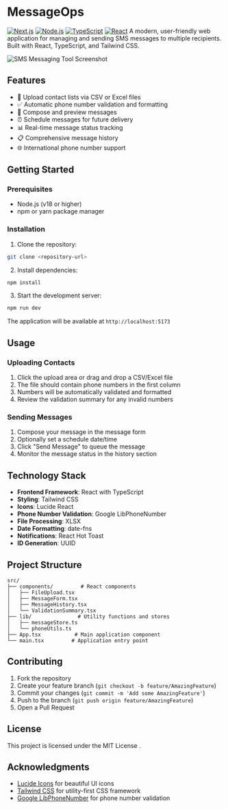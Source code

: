 # MessageOps
[![Next.js](https://img.shields.io/badge/Next.js-5.5.3-green.svg)](https://www.next.jslang.org/)
[![Node.js](https://img.shields.io/badge/Node.js-5.5.3-yellow.svg)](https://www.node.jslang.org/)
[![TypeScript](https://img.shields.io/badge/TypeScript-5.5.3-brown.svg)](https://www.typescriptlang.org/)
[![React](https://img.shields.io/badge/React-5.5.3-blue.svg)](https://www.reactlang.org/)
A modern, user-friendly web application for managing and sending SMS messages to multiple recipients. Built with React, TypeScript, and Tailwind CSS.

![SMS Messaging Tool Screenshot](https://images.unsplash.com/photo-1611746869696-d09bce200020?auto=format&fit=crop&q=80&w=2000)

## Features

- 📱 Upload contact lists via CSV or Excel files
- ✅ Automatic phone number validation and formatting
- 📝 Compose and preview messages
- ⏰ Schedule messages for future delivery
- 📊 Real-time message status tracking
- 📋 Comprehensive message history
- 🌐 International phone number support

## Getting Started

### Prerequisites

- Node.js (v18 or higher)
- npm or yarn package manager

### Installation

1. Clone the repository:
```bash
git clone <repository-url>
```

2. Install dependencies:
```bash
npm install
```

3. Start the development server:
```bash
npm run dev
```

The application will be available at `http://localhost:5173`

## Usage

### Uploading Contacts

1. Click the upload area or drag and drop a CSV/Excel file
2. The file should contain phone numbers in the first column
3. Numbers will be automatically validated and formatted
4. Review the validation summary for any invalid numbers

### Sending Messages

1. Compose your message in the message form
2. Optionally set a schedule date/time
3. Click "Send Message" to queue the message
4. Monitor the message status in the history section

## Technology Stack

- **Frontend Framework**: React with TypeScript
- **Styling**: Tailwind CSS
- **Icons**: Lucide React
- **Phone Number Validation**: Google LibPhoneNumber
- **File Processing**: XLSX
- **Date Formatting**: date-fns
- **Notifications**: React Hot Toast
- **ID Generation**: UUID

## Project Structure

```
src/
├── components/         # React components
│   ├── FileUpload.tsx
│   ├── MessageForm.tsx
│   ├── MessageHistory.tsx
│   └── ValidationSummary.tsx
├── lib/               # Utility functions and stores
│   ├── messageStore.ts
│   └── phoneUtils.ts
├── App.tsx           # Main application component
└── main.tsx         # Application entry point
```

## Contributing

1. Fork the repository
2. Create your feature branch (`git checkout -b feature/AmazingFeature`)
3. Commit your changes (`git commit -m 'Add some AmazingFeature'`)
4. Push to the branch (`git push origin feature/AmazingFeature`)
5. Open a Pull Request

## License

This project is licensed under the MIT License .

## Acknowledgments

- [Lucide Icons](https://lucide.dev/) for beautiful UI icons
- [Tailwind CSS](https://tailwindcss.com/) for utility-first CSS framework
- [Google LibPhoneNumber](https://github.com/google/libphonenumber) for phone number validation
